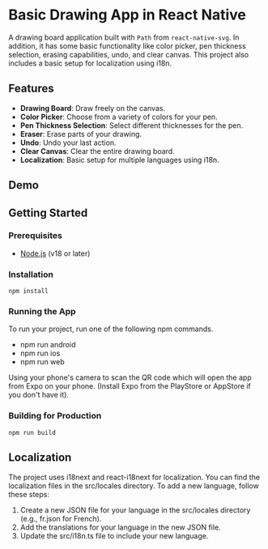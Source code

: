 # Basic Drawing App in React Native

A drawing board application built with `Path` from `react-native-svg`. In addition, it has some basic functionality like color picker, pen thickness selection, erasing capabilities, undo, and clear canvas. This project also includes a basic setup for localization using i18n.

## Features

- **Drawing Board**: Draw freely on the canvas.
- **Color Picker**: Choose from a variety of colors for your pen.
- **Pen Thickness Selection**: Select different thicknesses for the pen.
- **Eraser**: Erase parts of your drawing.
- **Undo**: Undo your last action.
- **Clear Canvas**: Clear the entire drawing board.
- **Localization**: Basic setup for multiple languages using i18n.

## Demo

## Getting Started

### Prerequisites

- [Node.js](https://nodejs.org/) (v18 or later)

### Installation

`npm install`

### Running the App

To run your project, run one of the following npm commands.

- npm run android
- npm run ios
- npm run web

Using your phone's camera to scan the QR code which will open the app from Expo on your phone. (Install Expo from the PlayStore or AppStore if you don't have it).

### Building for Production

`npm run build`

## Localization

The project uses i18next and react-i18next for localization. You can find the localization files in the src/locales directory. To add a new language, follow these steps:

1. Create a new JSON file for your language in the src/locales directory (e.g., fr.json for French).
2. Add the translations for your language in the new JSON file.
3. Update the src/i18n.ts file to include your new language.
